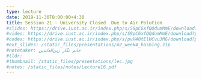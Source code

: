 ```yaml
---
type: lecture
date: 2019-11-30T8:00:00+4:30
title: Session 21 - University Closed  Due to Air Polution
#slides: https://drive.iust.ac.ir/index.php/s/S9pCGxfQQdumMmE/download?path=%2FSlides&files=S20.pdf
#video: https://drive.iust.ac.ir/index.php/s/S9pCGxfQQdumMmE/download?path=%2FVideos&files=S20.mp4
#codes: https://drive.iust.ac.ir/index.php/s/pvH40tElHCvu3MG/download?path=%2FCode&files=S17.zip
#ext_slides: /static_files/presentations/m2_week4_hashing.zip
#notetaker: خانم نگار زین‌العابدین
#tldr: 
#thumbnail: /static_files/presentations/lec.jpg
#notes: /static_files/notes/Lecture16.pdf
---
```

